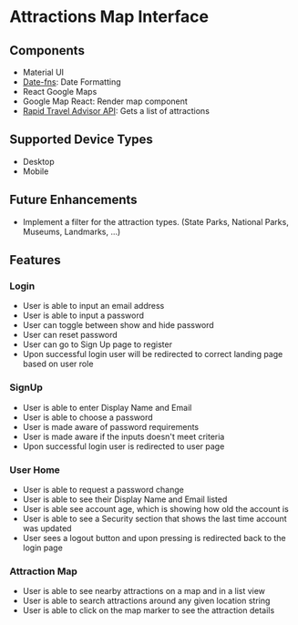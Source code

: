 # Attractions Map Interface


## Components
- Material UI
- [Date-fns](https://date-fns.org/): Date Formatting
- React Google Maps
- Google Map React: Render map component
- [Rapid Travel Advisor API](https://rapidapi.com/apidojo/api/travel-advisor/): Gets a list of attractions


## Supported Device Types
- Desktop
- Mobile


## Future Enhancements
- Implement a filter for the attraction types. (State Parks, National Parks, Museums, Landmarks, ...)


## Features
### Login
- User is able to input an email address
- User is able to input a password
- User can toggle between show and hide password
- User can reset password
- User can go to Sign Up page to register
- Upon successful login user will be redirected to correct landing page based on user role

### SignUp
- User is able to enter Display Name and Email
- User is able to choose a password
- User is made aware of password requirements
- User is made aware if the inputs doesn't meet criteria
- Upon successful login user is redirected to user page

### User Home
- User is able to request a password change
- User is able to see their Display Name and Email listed
- User is able see account age, which is showing how old the account is
- User is able to see a Security section that shows the last time account was updated
- User sees a logout button and upon pressing is redirected back to the login page

### Attraction Map
- User is able to see nearby attractions on a map and in a list view
- User is able to search attractions around any given location string
- User is able to click on the map marker to see the attraction details
